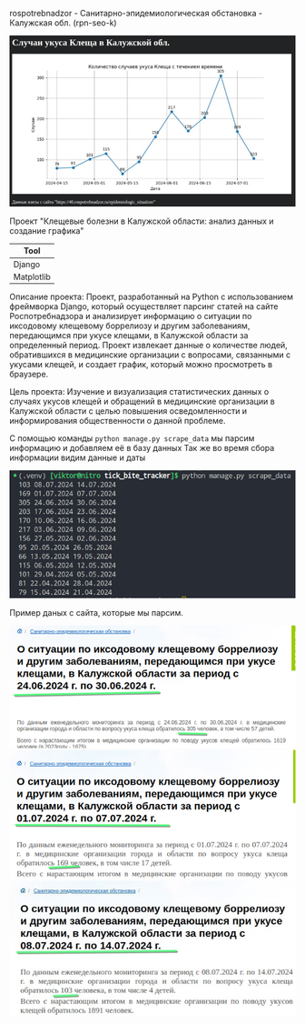 rospotrebnadzor - Санитарно-эпидемиологическая обстановка - Калужская обл. (rpn-seo-k)

<img src="tick_bite_tracker/img/grfk1.jpg">

Проект "Клещевые болезни в Калужской области: анализ данных и создание графика"

| Tool                            |
|---------------------------------|
| Django                          |
| Matplotlib                      |

Описание проекта: Проект, разработанный на Python с использованием фреймворка Django, который осуществляет парсинг статей на сайте Роспотребнадзора и анализирует информацию о ситуации по иксодовому клещевому боррелиозу и другим заболеваниям, передающимся при укусе клещами, в Калужской области за определенный период. Проект извлекает данные о количестве людей, обратившихся в медицинские организации с вопросами, связанными с укусами клещей, и создает график, который можно просмотреть в браузере.

Цель проекта: Изучение и визуализация статистических данных о случаях укусов клещей и обращений в медицинские организации в Калужской области с целью повышения осведомленности и информирования общественности о данной проблеме.

С помощью команды `python manage.py scrape_data` мы парсим информацию и добавляем её в базу данных
Так же во время сбора информации видим данные и даты

<img src="tick_bite_tracker/img/cmdprs.png">

Пример даных с сайта, которые мы парсим.

<img src="tick_bite_tracker/img/243006.png">
<img src="tick_bite_tracker/img/010707.png">
<img src="tick_bite_tracker/img/081407.jpg">